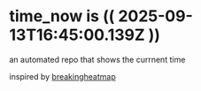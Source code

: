 # time_now is (( 2025-09-13T16:45:00.139Z ))

an automated repo that shows the currnent time

inspired by [breakingheatmap](https://github.com/breakingheatmap/breakingheatmap)